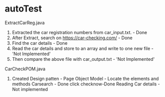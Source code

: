 # autoTest

ExtractCarReg.java

  1) Extracted the car registration numbers from car_input.txt. - Done
  2) After Extract, search on https://car-checking.com/ - Done
  3) Find the car details - Done
  4) Read the car details and store to an array and write to one new file - 'Not Implemented'
  5) Then compare the above file with car_output.txt - 'Not Implemented'

CarCheckPOM.java

   1) Created Design patten - Page Object Model - Locate the elements and methods
         Carsearch - Done
         click checknow-Done
      Reading Car details - Not implemented
      
